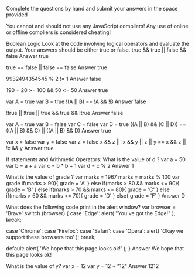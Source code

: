 Complete the questions by hand and submit your answers in the space provided

You cannot and should not use any JavaScript compliers! Any use of online or offline compliers is considered cheating!

Boolean Logic
Look at the code involving logical operators and evaluate the output. Your answers should be either true or false.
true && true || false && false
Answer
true

true == false || false == false
Answer
true

9932494354545 % 2 != 1 
Answer
false

190 + 20 >= 100 && 50 <= 50
Answer
true

var A = true
var B = true 
!(A || B) == !A && !B
Answer
false

!true || !true || true && true && !true
Answer
false

var A = true 
var B = false
var C = false 
var D = true
((A || B) && (C || D)) == ((A || B) && C) || ((A || B) && D)
Answer
true

var x = false
var y = false 
var z = false
x && z || !x && y || z || y == x && z || !x && y
Answer
true

If statements and Arithmetic Operators:
What is the value of d ?
var a = 50
var b = a + a
var c = b * b + 1
var d = c % 2
Answer
1

What is the value of grade ?
var marks = 1967
marks = marks % 100
var grade
if(marks > 90){
  grade = 'A'
}
else if(marks > 80 && marks <= 90){
  grade = 'B'
}
else if(marks > 70 && marks <= 80){
  grade = 'C'
}
else if(marks > 60 && marks <= 70){
  grade = 'D'
}
else{
  grade = 'F'
}
Answer
D

What does the following code print in the alert window?
var browser = 'Brave'
switch (browser) {
  case 'Edge':
    alert( "You've got the Edge!" );
    break;

  case 'Chrome':
  case 'Firefox':
  case 'Safari':
  case 'Opera':
    alert( 'Okay we support these browsers too' );
    break;

  default:
    alert( 'We hope that this page looks ok!' );
}
Answer
We hope that this page looks ok!

What is the value of y?
var x = 12 
var y = 12 + "12"
Answer
1212

